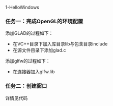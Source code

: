 1-HelloWindows

### 任务一：完成OpenGL的环境配置
添加GLAD的过程如下：
* 在VC++目录下加入库目录lib与包含目录include
* 在源文件目录下添加glad.c

添加glfw的过程如下：
* 在连接器加入glfw.lib

### 任务二：创建窗口
详情见代码